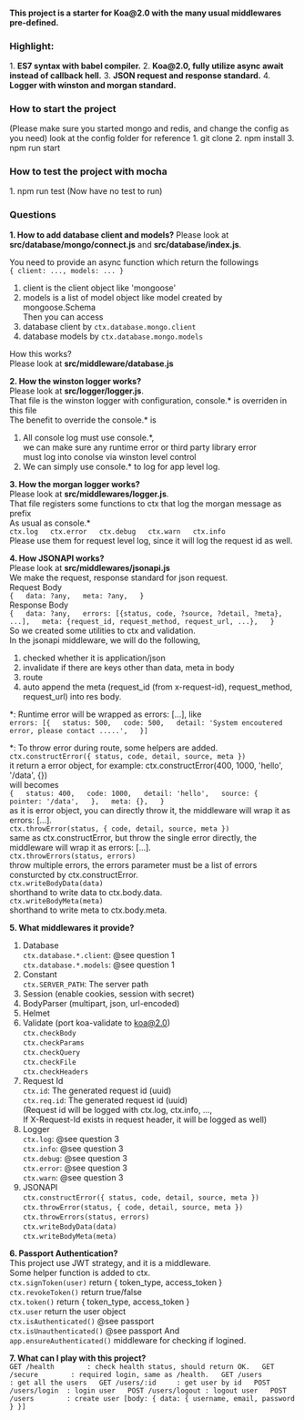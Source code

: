 <h4>This project is a starter for <b>Koa@2.0</b> with the many usual middlewares pre-defined.</h4>  
<h3>Highlight:</h3>  
1. <b>ES7 syntax with babel compiler.</b>  
2. <b>Koa@2.0, fully utilize async await instead of callback hell.</b>  
3. <b>JSON request and response standard.</b>  
4. <b>Logger with winston and morgan standard.</b>  

<h3>How to start the project</h3>  
(Please make sure you started mongo and redis, and change the config as you need)
look at the config folder for reference
1. git clone
2. npm install
3. npm run start

<h3>How to test the project with mocha</h3>
1. npm run test  
(Now have no test to run)

<h3>Questions</h3>  
<b>1. How to add database client and models?</b>  
Please look at <b>src/database/mongo/connect.js</b> and <b>src/database/index.js</b>.

You need to provide an async function which return the followings  
`{ client: ..., models: ... }`  
  1. client is the client object like 'mongoose'  
  2. models is a list of model object like model created by mongoose.Schema  
Then you can access  
  1. database client by `ctx.database.mongo.client`  
  2. database models by `ctx.database.mongo.models`  

How this works?  
Please look at <b>src/middleware/database.js</b>  

<b>2. How the winston logger works?</b>  
Please look at <b>src/logger/logger.js</b>.  
That file is the winston logger with configuration, console.* is overriden in this file  
The benefit to override the console.* is  
  1. All console log must use console.*,  
    we can make sure any runtime error or third party library error  
    must log into conolse via winston level control  
  2. We can simply use console.* to log for app level log.  

<b>3. How the morgan logger works?</b>  
Please look at <b>src/middlewares/logger.js</b>.  
That file registers some functions to ctx that log the morgan message as prefix  
As usual as console.*  
`
ctx.log  
ctx.error  
ctx.debug  
ctx.warn  
ctx.info  
`  
Please use them for request level log, since it will log the request id as well.  

<b>4. How JSONAPI works?</b>  
Please look at <b>src/middlewares/jsonapi.js</b>  
We make the request, response standard for json request.  
Request Body  
`{  
  data: ?any,  
  meta: ?any,  
}`  
Response Body  
`{  
  data: ?any,  
  errors: [{status, code, ?source, ?detail, ?meta}, ...],  
  meta: {request_id, request_method, request_url, ...},  
}`  
So we created some utilities to ctx and validation.  
In the jsonapi middleware, we will do the following,  
  1. checked whether it is application/json  
  2. invalidate if there are keys other than data, meta in body  
  3. route  
  4. auto append the meta (request_id (from x-request-id), request_method, request_url) into res body.  

*: Runtime error will be wrapped as errors: [...], like  
`errors: [{  
  status: 500,  
  code: 500,  
  detail: 'System encoutered error, please contact .....',  
}]`  

*: To throw error during route, some helpers are added.  
    `ctx.constructError({ status, code, detail, source, meta })`  
      it return a error object, for example: ctx.constructError(400, 1000, 'hello', '/data', {})  
      will becomes  
`{  
    status: 400,  
    code: 1000,  
    detail: 'hello',  
    source: {  
      pointer: '/data',  
    },  
    meta: {},  
}`  
      as it is error object, you can directly throw it, the middleware will wrap it as errors: [...].  
    `ctx.throwError(status, { code, detail, source, meta })`  
      same as ctx.constructError, but throw the single error directly, the middleware will wrap it as errors: [...].  
    `ctx.throwErrors(status, errors)`  
      throw multiple errors, the errors parameter must be a list of errors consturcted by ctx.constructError.  
    `ctx.writeBodyData(data)`  
      shorthand to write data to ctx.body.data.  
    `ctx.writeBodyMeta(meta)`  
      shorthand to write meta to ctx.body.meta.  

<b>5. What middlewares it provide?</b>
  1. Database  
       `ctx.database.*.client`: @see question 1  
       `ctx.database.*.models`: @see question 1  
  2. Constant  
       `ctx.SERVER_PATH`: The server path  
  3. Session (enable cookies, session with secret)  
  4. BodyParser (multipart, json, url-encoded)  
  5. Helmet  
  6. Validate (port koa-validate to koa@2.0)  
       `ctx.checkBody`  
       `ctx.checkParams`  
       `ctx.checkQuery`  
       `ctx.checkFile`  
       `ctx.checkHeaders`  
  7. Request Id  
       `ctx.id`: The generated request id (uuid)  
       `ctx.req.id`: The generated request id (uuid)  
       (Request id will be logged with ctx.log, ctx.info, ...,   
        If X-Request-Id exists in request header, it will be logged as well)  
  8. Logger  
       `ctx.log`: @see question 3  
       `ctx.info`: @see question 3  
       `ctx.debug`: @see question 3  
       `ctx.error`: @see question 3  
       `ctx.warn`: @see question 3  
  9. JSONAPI  
       `ctx.constructError({ status, code, detail, source, meta })`  
       `ctx.throwError(status, { code, detail, source, meta })`  
       `ctx.throwErrors(status, errors)`  
       `ctx.writeBodyData(data)`  
       `ctx.writeBodyMeta(meta)`  

<b>6. Passport Authentication?</b>  
This project use JWT strategy, and it is a middleware.  
Some helper function is added to ctx.  
  `ctx.signToken(user)` return { token_type, access_token }  
  `ctx.revokeToken()` return true/false  
  `ctx.token()` return { token_type, access_token }  
  `ctx.user` return the user object  
  `ctx.isAuthenticated()` @see passport  
  `ctx.isUnauthenticated()` @see passport 
And  
  `app.ensureAuthenticated()` middleware for checking if logined.   

<b>7. What can I play with this project?</b>  
`
GET /health        : check health status, should return OK.  
GET /secure        : required login, same as /health.  
GET /users         : get all the users  
GET /users/:id     : get user by id  
POST /users/login  : login user  
POST /users/logout : logout user  
POST /users        : create user [body: { data: { username, email, password } }]
`